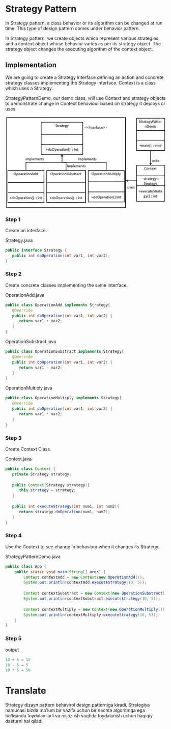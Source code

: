 # Strategy Pattern

In Strategy pattern, a class behavior or its algorithm can be changed at run time. This type of design pattern comes under behavior pattern.

In Strategy pattern, we create objects which represent various strategies and a context object whose behavior varies as per its strategy object. The strategy object changes the executing algorithm of the context object.

## Implementation

We are going to create a Strategy interface defining an action and concrete strategy classes implementing the Strategy interface. Context is a class which uses a Strategy.

StrategyPatternDemo, our demo class, will use Context and strategy objects to demonstrate change in Context behaviour based on strategy it deploys or uses.

![img](src/main/resources/img/strategy_pattern_uml_diagram.jpg)

### Step 1

Create an interface.

Strategy.java
```java
public interface Strategy {
   public int doOperation(int var1, int var2);
}
```

### Step 2

Create concrete classes implementing the same interface.

OperationAdd.java

```java
public class OperationAdd implements Strategy{
   @Override
   public int doOperation(int var1, int var2) {
      return var1 + var2;
   }
}
```

OperationSubstract.java

```java
public class OperationSubstract implements Strategy{
   @Override
   public int doOperation(int var1, int var2) {
      return var1 - var2;
   }
}
```

OperationMultiply.java

```java
public class OperationMultiply implements Strategy{
   @Override
   public int doOperation(int var1, int var2) {
      return var1 * var2;
   }
}
```

### Step 3

Create Context Class.

Context.java

```java
public class Context {
   private Strategy strategy;

   public Context(Strategy strategy){
      this.strategy = strategy;
   }

   public int executeStrategy(int num1, int num2){
      return strategy.doOperation(num1, num2);
   }
}
```

### Step 4

Use the Context to see change in behaviour when it changes its Strategy.

StrategyPatternDemo.java

```java
public class App {
    public static void main(String[] args) {
        Context contextAdd = new Context(new OperationAdd());
        System.out.println(contextAdd.executeStrategy(10, 5));

        Context contextSubstract = new Context(new OperationSubstract());
        System.out.println(contextSubstract.executeStrategy(10, 5));

        Context contextMultiply = new Context(new OperationMultiply());
        System.out.println(contextMultiply.executeStrategy(10, 5));
    }
}
```

### Step 5

output

```java
10 + 5 = 15
10 - 5 = 5
10 * 5 = 50
```

# Translate

Strategy dizayn pattern behavirol design patterniga kiradi.
Strategiya namunasi bizda ma'lum bir vazifa uchun bir nechta 
algoritmga ega bo'lganda foydalaniladi va mijoz ish vaqtida 
foydalanish uchun haqiqiy dasturni hal qiladi.